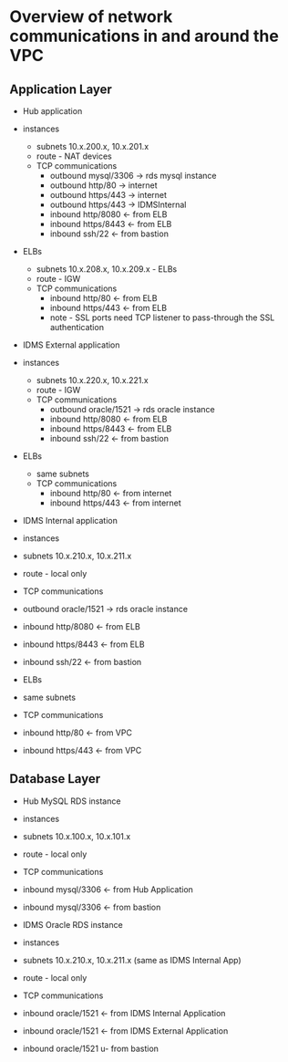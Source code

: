 Overview of network communications in and around the VPC
=======================================================

Application Layer
-----------------

- Hub application
 - instances
    - subnets 10.x.200.x, 10.x.201.x
    - route - NAT devices
    - TCP communications
       - outbound mysql/3306 -> rds mysql instance 
       - outbound http/80 -> internet
       - outbound https/443 -> internet
       - outbound https/443 -> IDMSInternal
       - inbound http/8080 <- from ELB
       - inbound https/8443 <- from ELB
       - inbound ssh/22 <- from bastion
 - ELBs
    - subnets 10.x.208.x, 10.x.209.x - ELBs
    - route - IGW
    - TCP communications
       - inbound http/80 <- from ELB
       - inbound https/443 <- from ELB
       - note - SSL ports need TCP listener to pass-through the SSL authentication


- IDMS External application
 - instances
    - subnets 10.x.220.x, 10.x.221.x
    - route - IGW
    - TCP communications
       - outbound oracle/1521 -> rds oracle instance 
       - inbound http/8080 <- from ELB
       - inbound https/8443 <- from ELB
       - inbound ssh/22 <- from bastion
 - ELBs
    - same subnets
    - TCP communications
       - inbound http/80 <- from internet
       - inbound https/443 <- from internet


- IDMS Internal application
 - instances
  - subnets 10.x.210.x, 10.x.211.x
  - route - local only 
  - TCP communications
   - outbound oracle/1521 -> rds oracle instance 
   - inbound http/8080 <- from ELB
   - inbound https/8443 <- from ELB
   - inbound ssh/22 <- from bastion
 - ELBs
  - same subnets
  - TCP communications
   - inbound http/80 <- from VPC
   - inbound https/443 <- from VPC

Database Layer
-------------

- Hub MySQL RDS instance
 - instances
  - subnets 10.x.100.x, 10.x.101.x
  - route - local only 
  - TCP communications
   - inbound mysql/3306 <- from Hub Application
   - inbound mysql/3306 <- from bastion

- IDMS Oracle RDS instance
 - instances
  - subnets 10.x.210.x, 10.x.211.x (same as IDMS Internal App)
  - route - local only 
  - TCP communications
   - inbound oracle/1521 <- from IDMS Internal Application
   - inbound oracle/1521 <- from IDMS External Application
   - inbound oracle/1521 u- from bastion
